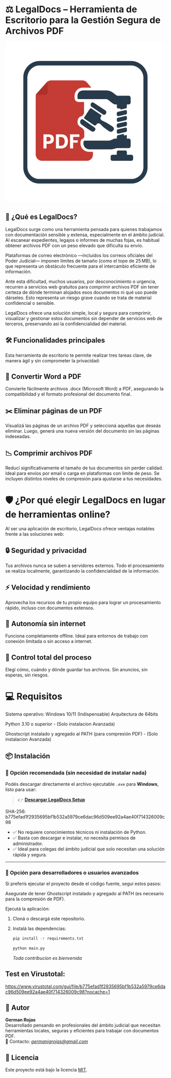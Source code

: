
# ⚖️ LegalDocs – Herramienta de Escritorio para la Gestión Segura de Archivos PDF

![Logo de la Aplicación](logo.png)





## 🧾 ¿Qué es LegalDocs?
LegalDocs surge como una herramienta pensada para quienes trabajamos con documentación sensible y extensa, especialmente en el ámbito judicial. Al escanear expedientes, legajos o informes de muchas fojas, es habitual obtener archivos PDF con un peso elevado que dificulta su envío.

Plataformas de correo electrónico —incluidos los correos oficiales del Poder Judicial— imponen límites de tamaño (como el tope de 25 MB), lo que representa un obstáculo frecuente para el intercambio eficiente de información.

Ante esta dificultad, muchos usuarios, por desconocimiento o urgencia, recurren a servicios web gratuitos para comprimir archivos PDF sin tener certeza de dónde terminan alojados esos documentos ni qué uso puede dárseles. Esto representa un riesgo grave cuando se trata de material confidencial o sensible.

LegalDocs ofrece una solución simple, local y segura para comprimir, visualizar y gestionar estos documentos sin depender de servicios web de terceros, preservando así la confidencialidad del material.

## 🛠️ Funcionalidades principales
Esta herramienta de escritorio te permite realizar tres tareas clave, de manera ágil y sin comprometer la privacidad:

## 📄 Convertir Word a PDF
Convierte fácilmente archivos .docx (Microsoft Word) a PDF, asegurando la compatibilidad y el formato profesional del documento final.

## ✂️ Eliminar páginas de un PDF
Visualizá las páginas de un archivo PDF y seleccioná aquellas que deseás eliminar. Luego, generá una nueva versión del documento sin las páginas indeseadas.

## 📉 Comprimir archivos PDF
Reducí significativamente el tamaño de tus documentos sin perder calidad. Ideal para envíos por email o carga en plataformas con límite de peso. Se incluyen distintos niveles de compresión para ajustarse a tus necesidades.


# 🛡️ ¿Por qué elegir LegalDocs en lugar de herramientas online?
Al ser una aplicación de escritorio, LegalDocs ofrece ventajas notables frente a las soluciones web:

## 🔒 Seguridad y privacidad
Tus archivos nunca se suben a servidores externos. Todo el procesamiento se realiza localmente, garantizando la confidencialidad de la información.

## ⚡ Velocidad y rendimiento
Aprovecha los recursos de tu propio equipo para lograr un procesamiento rápido, incluso con documentos extensos.

## 📶 Autonomía sin internet
Funciona completamente offline. Ideal para entornos de trabajo con conexión limitada o sin acceso a internet.

## 🧭 Control total del proceso
Elegí cómo, cuándo y dónde guardar tus archivos. Sin anuncios, sin esperas, sin riesgos.


# 💻 Requisitos 

Sistema operativo: Windows 10/11 (Indispensable) Arquitectura de 64bits

Python 3.10 o superior - (Solo instalacion Avanzada)

Ghostscript instalado y agregado al PATH (para compresión PDF) - (Solo instalacion Avanzada)



## 📦 Instalación

### 🔹 Opción recomendada (sin necesidad de instalar nada)

Podés descargar directamente el archivo ejecutable `.exe` para **Windows**, listo para usar:

> 👉 **[Descargar LegalDocs Setup](https://github.com/Gh3rmy/LegalDocsPDF/releases/download/v1.0.0/LegalDocs_Setup.exe)**  
>
SHA-256: b775efad1f2935695bf1b532a5979ce6dac96d509ee92a4ae40f714326009c98

- ✅ No requiere conocimientos técnicos ni instalación de Python.
- ✅ Basta con descargar e instalar, no necesita permisos de administrador.
- ✅ Ideal para colegas del ámbito judicial que solo necesitan una solución rápida y segura.

---

### 🔸 Opción para desarrolladores o usuarios avanzados

Si preferís ejecutar el proyecto desde el código fuente, seguí estos pasos:

Asegurate de tener Ghostscript instalado y agregado al PATH (es necesario para la compresión de PDF).

Ejecutá la aplicación:

1. Cloná o descargá este repositorio.
2. Instalá las dependencias:
   ```bash
   pip install -r requirements.txt
    ```
    ```bash
   python main.py
    ```

    *Toda contribucion es bienvenida*
## Test en Virustotal:
https://www.virustotal.com/gui/file/b775efad1f2935695bf1b532a5979ce6dac96d509ee92a4ae40f714326009c98?nocache=1

## 👤 Autor

**German Rojas**  
Desarrollado pensando en profesionales del ámbito judicial que necesitan herramientas locales, seguras y eficientes para trabajar con documentos PDF.  
📧 Contacto: *germanigrojas@gmail.com*

## 📝 Licencia

Este proyecto está bajo la licencia [MIT](https://choosealicense.com/licenses/mit/).


